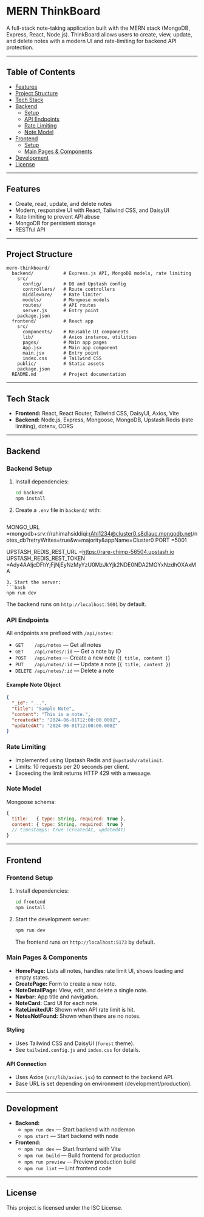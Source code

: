 # MERN ThinkBoard

A full-stack note-taking application built with the MERN stack (MongoDB, Express, React, Node.js). ThinkBoard allows users to create, view, update, and delete notes with a modern UI and rate-limiting for backend API protection.

---

## Table of Contents
- [Features](#features)
- [Project Structure](#project-structure)
- [Tech Stack](#tech-stack)
- [Backend](#backend)
  - [Setup](#backend-setup)
  - [API Endpoints](#api-endpoints)
  - [Rate Limiting](#rate-limiting)
  - [Note Model](#note-model)
- [Frontend](#frontend)
  - [Setup](#frontend-setup)
  - [Main Pages & Components](#main-pages--components)
- [Development](#development)
- [License](#license)

---

## Features
- Create, read, update, and delete notes
- Modern, responsive UI with React, Tailwind CSS, and DaisyUI
- Rate limiting to prevent API abuse
- MongoDB for persistent storage
- RESTful API

---

## Project Structure
```
mern-thinkboard/
  backend/           # Express.js API, MongoDB models, rate limiting
    src/
      config/        # DB and Upstash config
      controllers/   # Route controllers
      middleware/    # Rate limiter
      models/        # Mongoose models
      routes/        # API routes
      server.js      # Entry point
    package.json
  frontend/          # React app
    src/
      components/    # Reusable UI components
      lib/           # Axios instance, utilities
      pages/         # Main app pages
      App.jsx        # Main app component
      main.jsx       # Entry point
      index.css      # Tailwind CSS
    public/          # Static assets
    package.json
  README.md          # Project documentation
```

---

## Tech Stack
- **Frontend:** React, React Router, Tailwind CSS, DaisyUI, Axios, Vite
- **Backend:** Node.js, Express, Mongoose, MongoDB, Upstash Redis (rate limiting), dotenv, CORS

---

## Backend

### Backend Setup
1. Install dependencies:
   ```bash
   cd backend
   npm install
   ```
2. Create a `.env` file in `backend/` with:
   ```env
 MONGO_URL =mongodb+srv://rahimahsiddiqi:rAhi1234@cluster0.s8dlauc.mongodb.net/notes_db?retryWrites=true&w=majority&appName=Cluster0
PORT =5001

UPSTASH_REDIS_REST_URL =https://rare-chimp-56504.upstash.io
UPSTASH_REDIS_REST_TOKEN =Ady4AAIjcDFhYjFjNjEyNzMyYzU0MzJkYjk2NDE0NDA2MGYxNzdhOXAxMA
   ```
3. Start the server:
   ```bash
   npm run dev
   ```
   The backend runs on `http://localhost:5001` by default.

### API Endpoints
All endpoints are prefixed with `/api/notes`:
- `GET    /api/notes`         — Get all notes
- `GET    /api/notes/:id`     — Get a note by ID
- `POST   /api/notes`         — Create a new note (`{ title, content }`)
- `PUT    /api/notes/:id`     — Update a note (`{ title, content }`)
- `DELETE /api/notes/:id`     — Delete a note

#### Example Note Object
```json
{
  "_id": "...",
  "title": "Sample Note",
  "content": "This is a note.",
  "createdAt": "2024-06-01T12:00:00.000Z",
  "updatedAt": "2024-06-01T12:00:00.000Z"
}
```

### Rate Limiting
- Implemented using Upstash Redis and `@upstash/ratelimit`.
- Limits: 10 requests per 20 seconds per client.
- Exceeding the limit returns HTTP 429 with a message.

### Note Model
Mongoose schema:
```js
{
  title:   { type: String, required: true },
  content: { type: String, required: true }
  // timestamps: true (createdAt, updatedAt)
}
```

---

## Frontend

### Frontend Setup
1. Install dependencies:
   ```bash
   cd frontend
   npm install
   ```
2. Start the development server:
   ```bash
   npm run dev
   ```
   The frontend runs on `http://localhost:5173` by default.

### Main Pages & Components
- **HomePage:** Lists all notes, handles rate limit UI, shows loading and empty states.
- **CreatePage:** Form to create a new note.
- **NoteDetailPage:** View, edit, and delete a single note.
- **Navbar:** App title and navigation.
- **NoteCard:** Card UI for each note.
- **RateLimitedUI:** Shown when API rate limit is hit.
- **NotesNotFound:** Shown when there are no notes.

#### Styling
- Uses Tailwind CSS and DaisyUI (`forest` theme).
- See `tailwind.config.js` and `index.css` for details.

#### API Connection
- Uses Axios (`src/lib/axios.jsx`) to connect to the backend API.
- Base URL is set depending on environment (development/production).

---

## Development
- **Backend:**
  - `npm run dev` — Start backend with nodemon
  - `npm start`   — Start backend with node
- **Frontend:**
  - `npm run dev` — Start frontend with Vite
  - `npm run build` — Build frontend for production
  - `npm run preview` — Preview production build
  - `npm run lint` — Lint frontend code

---

## License
This project is licensed under the ISC License. 
